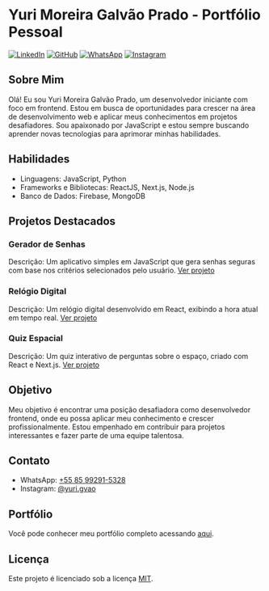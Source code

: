 # Yuri Moreira Galvão Prado - Portfólio Pessoal

[![LinkedIn](https://img.shields.io/badge/LinkedIn-Yuri%20Moreira-blue)](https://www.linkedin.com/in/yuri-galvao)
[![GitHub](https://img.shields.io/badge/GitHub-yuri%20galvao-green)](https://github.com/gvao)
[![WhatsApp](https://img.shields.io/badge/WhatsApp-5585992915328-green)](https://wa.me/5585992915328)
[![Instagram](https://img.shields.io/badge/Instagram-yuri.gvao-orange)](https://www.instagram.com/yuri.gvao)

## Sobre Mim

Olá! Eu sou Yuri Moreira Galvão Prado, um desenvolvedor iniciante com foco em frontend. Estou em busca de oportunidades para crescer na área de desenvolvimento web e aplicar meus conhecimentos em projetos desafiadores. Sou apaixonado por JavaScript e estou sempre buscando aprender novas tecnologias para aprimorar minhas habilidades.

## Habilidades

- Linguagens: JavaScript, Python
- Frameworks e Bibliotecas: ReactJS, Next.js, Node.js
- Banco de Dados: Firebase, MongoDB

## Projetos Destacados

### Gerador de Senhas

Descrição: Um aplicativo simples em JavaScript que gera senhas seguras com base nos critérios selecionados pelo usuário. [Ver projeto](https://github.com/gvao/gerador-token)

### Relógio Digital

Descrição: Um relógio digital desenvolvido em React, exibindo a hora atual em tempo real. [Ver projeto](https://github.com/gvao/relogio-virtual)

### Quiz Espacial

Descrição: Um quiz interativo de perguntas sobre o espaço, criado com React e Next.js. [Ver projeto](https://github.com/gvao/quiz-planetario)

## Objetivo

Meu objetivo é encontrar uma posição desafiadora como desenvolvedor frontend, onde eu possa aplicar meu conhecimento e crescer profissionalmente. Estou empenhado em contribuir para projetos interessantes e fazer parte de uma equipe talentosa.

## Contato

- WhatsApp: [+55 85 99291-5328](https://wa.me/5585992915328)
- Instagram: [@yuri.gvao](https://www.instagram.com/yuri.gvao)

## Portfólio

Você pode conhecer meu portfólio completo acessando [aqui](https://gvao.github.io/).

## Licença

Este projeto é licenciado sob a licença [MIT](https://opensource.org/licenses/MIT).
